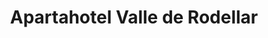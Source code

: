 ---
title: "Apartahotel Valle de Rodellar"
url: /rodellar/apartahotel-valle-de-rodellar/
shop: supermercado
---